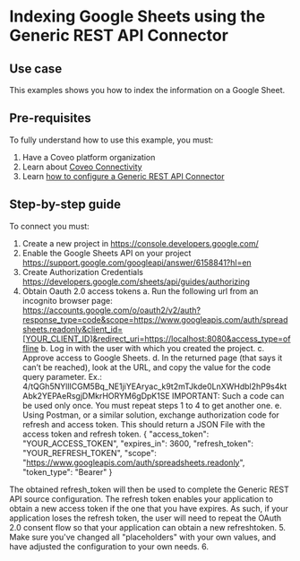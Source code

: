 # Indexing Google Sheets using the Generic REST API Connector

## Use case
This examples shows you how to index the information on a Google Sheet.
## Pre-requisites
To fully understand how to use this example, you must:
1. Have a Coveo platform organization
2. Learn about [Coveo Connectivity](https://docs.coveo.com/en/1702/cloud-v2-administrators/add-or-edit-a-source-using-one-of-the-available-connectors)
3. Learn [how to configure a Generic REST API Connector](https://docs.coveo.com/en/1896/cloud-v2-administrators/add-or-edit-a-generic-rest-api-source)

## Step-by-step guide
To connect you must:

1. Create a new project in https://console.developers.google.com/
2. Enable the Google Sheets API on your project <https://support.google.com/googleapi/answer/6158841?hl=en>
3. Create Authorization Credentials <https://developers.google.com/sheets/api/guides/authorizing>
4. Obtain Oauth 2.0 access tokens
    a. Run the following url from an incognito browser page: <https://accounts.google.com/o/oauth2/v2/auth?response_type=code&scope=https://www.googleapis.com/auth/spreadsheets.readonly&client_id=[YOUR_CLIENT_ID]&redirect_uri=https://localhost:8080&access_type=offline>
    b. Log in with the user with which you created the project.
    c. Approve access to Google Sheets.
    d. In the returned page (that says it can’t be reached), look at the URL, and copy the value for the code query parameter. Ex.: 4/tQGh5NYllICGM5Bq_NE1jiYEAryac_k9t2mTJkde0LnXWHdbl2hP9s4ktAbk2YEPAeRsgjDMkrHORYM6gDpK1SE IMPORTANT: Such a code can be used only once. You must repeat steps 1 to 4 to get another one. 
    e. Using Postman, or a similar solution, exchange authorization code for refresh and access token. This should return a JSON File with the access token and refresh token. 
       {
        "access_token": "YOUR_ACCESS_TOKEN",
        "expires_in": 3600,
        "refresh_token": "YOUR_REFRESH_TOKEN",
        "scope": "https://www.googleapis.com/auth/spreadsheets.readonly",
        "token_type": "Bearer"
        }

The obtained refresh_token will then be used to complete the Generic REST API source configuration. The refresh token enables your application to obtain a new access token if the one that you have expires. As such, if your application loses the refresh token, the user will need to repeat the OAuth 2.0 consent flow so that your application can obtain a new refreshtoken.
5. Make sure you've changed all "placeholders" with your own values, and have adjusted the configuration to your own needs.
6. 
